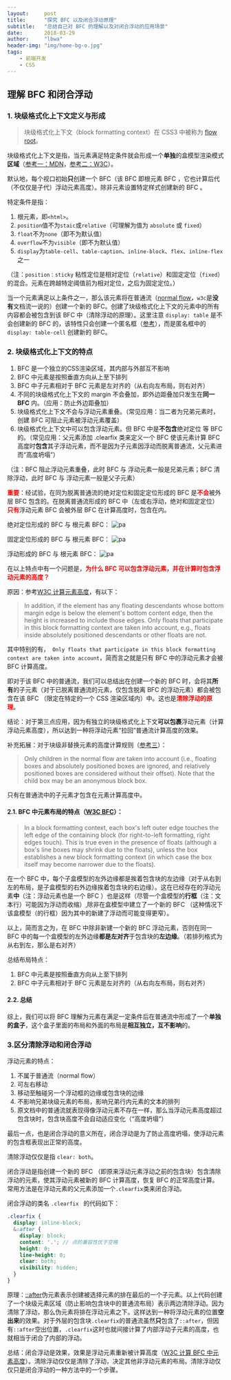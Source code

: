 ```yaml
---
layout:     post
title:      "探究 BFC 以及闭合浮动原理"
subtitle:   "总结自己对 BFC 的理解以及对闭合浮动的应用场景"
date:       2018-03-29
author:     "lbwa"
header-img: "img/home-bg-o.jpg"
tags:
    - 前端开发
    - CSS
---
```


## 理解 BFC 和闭合浮动

### 1. 块级格式化上下文定义与形成

> 块级格式化上下文（block formatting context）在 CSS3 中被称为 [flow root][flow-root]。

块级格式化上下文是指，当元素满足特定条件就会形成一个**单独**的盒模型渲染模式**区域**（[参考一：MDN][refer-1]，[参考二：W3C][refer-2]）。

默认地，每个视口初始**只**创建一个 BFC（该 BFC 即根元素 BFC ，它也计算后代（不仅仅是子代）浮动元素高度）。除非元素设置特定样式创建新的 BFC 。

特定条件是指：

1. 根元素，即`<html>`。
1. `position`值不为`staic`或`relative`（可理解为值为 `absolute` 或 `fixed`）
1. `float`不为`none`（即不为默认值）
1. `overflow`不为`visible`（即不为默认值）
1. `display`为`table-cell`、`table-caption`、`inline-block`、`flex`、`inline-flex`之一

（注：`position：sticky` 粘性定位是相对定位（`relative`）和固定定位（`fixed`）的混合。元素在跨越特定阈值前为相对定位，之后为固定定位。）

当一个元素满足以上条件之一，那么该元素将在普通流（[normal flow][normal-flow]，`w3c`是**没有**文档流一说的）创建一个新的 BFC。创建了块级格式化上下文的元素中的所有内容都会被包含到该 BFC 中（清除浮动的原理）。这里注意 `display: table` 是不会创建新的 BFC 的，该特性只会创建一个匿名框（[参考][anonymous-boxes]），而是匿名框中的 `display: table-cell` 创建新的 BFC。

### 2. 块级格式化上下文的特点

1. BFC 是一个独立的CSS渲染区域，其内部与外部互不影响
1. BFC 中元素是按照垂直方向从上至下排列
1. BFC 中子元素相对于 BFC 元素是左对齐的（从右向左布局，则右对齐）
1. 不同的块级格式化上下文的 margin 不会叠加，即外边距叠加只发生在**同一 BFC** 内。（应用：防止外边距叠加）
1. 块级格式化上下文不会与浮动元素重叠。（常见应用：当二者为兄弟元素时，创建 BFC 可阻止元素被浮动元素覆盖）
1. 块级格式化上下文中可以包含浮动元素。但 BFC 中是**不包含**绝对定位 等 BFC 的。（常见应用：父元素添加 .clearfix 类来定义一个 BFC 使该元素计算 BFC 高度时**包含**其子浮动元素，而不是因为子元素因浮动而脱离普通流，父元素进而“高度坍塌”）

（注：BFC 阻止浮动元素重叠，此时 BFC 与 浮动元素一般是兄弟元素；BFC 清除浮动，此时 BFC 与 浮动元素一般是父子元素）

<strong style="color: red">重要</strong>：经试验，在同为脱离普通流的绝对定位和固定定位形成的 BFC 是<strong style="color: red">不会</strong>被外层 BFC 包含的。在脱离普通流形成的 BFC 中（左或右浮动，绝对和固定定位）<strong style="color: red">只有</strong>浮动元素 BFC 会被外层 BFC 在计算高度时，包含在内。

绝对定位形成的 BFC 与 根元素 BFC：
![pa](https://raw.githubusercontent.com/lbwa/lbwa.github.io/master/img/in-post/css-bfc/pa.gif)

固定定位形成的 BFC 与 根元素 BFC：
![pa](https://raw.githubusercontent.com/lbwa/lbwa.github.io/master/img/in-post/css-bfc/pf.gif)

浮动形成的 BFC 与 根元素 BFC：
![pa](https://raw.githubusercontent.com/lbwa/lbwa.github.io/master/img/in-post/css-bfc/fl.gif)

在以上特点中有一个问题是，<strong style="color: red">为什么 BFC 可以包含浮动元素，并在计算时包含浮动元素的高度？</strong>

原因：参考[W3C 计算元素高度][height-for-BFC]，有以下：

> In addition, if the element has any floating descendants whose bottom margin edge is below the element's bottom content edge, then the height is increased to include those edges. Only floats that participate in this block formatting context are taken into account, e.g., floats inside absolutely positioned descendants or other floats are not.

其中特别的有，` Only floats that participate in this block formatting context are taken into account`，简而言之就是只有 BFC 中的浮动元素才会被 BFC 计算高度。

即对于该 BFC 中的普通流，我们可以总结出在创建一个新的 BFC 时，会将其**所有**的子元素（对于已脱离普通流的元素，仅包含脱离 BFC 的浮动元素）都会被包含在该 BFC （限定在特定的一个 CSS 渲染区域内）中。这也是<strong style="color: red">清除浮动的原理</strong>。

结论：对于第三点应用，因为有独立的块级格式化上下文**可以包裹**浮动元素（计算浮动元素高度），所以达到一种将浮动元素“拉回”普通流计算高度的效果。

补充拓展：对于块级非替换元素的高度计算规则（[参考三][ignored-element]）：

> Only children in the normal flow are taken into account (i.e., floating boxes and absolutely positioned boxes are ignored, and relatively positioned boxes are considered without their offset). Note that the child box may be an anonymous block box.

只有在普通流中的子元素才包含在元素计算高度中。

#### 2.1. BFC 中元素布局的特点（[W3C BFC][refer-2]）：

> In a block formatting context, each box's left outer edge touches the left edge of the containing block (for right-to-left formatting, right edges touch). This is true even in the presence of floats (although a box's line boxes may shrink due to the floats), unless the box establishes a new block formatting context (in which case the box itself may become narrower due to the floats).

在一个 BFC 中，每个子盒模型的左外边缘都是挨着包含块的左边缘（对于从右到左的布局，是子盒模型的右外边缘挨着包含块的右边缘）。这在已经存在的浮动元素**中**（注：浮动元素也是一个 BFC ）也是这样（尽管一个盒模型的**行框**（注：文本行）可能因为浮动而收缩）,除非在盒模型中建立了一个新的 BFC （这种情况下该盒模型（的行框）因为其中的新建了浮动而可能变得更窄）。

以上，简而言之为，在 BFC 中除非新建一个新的 BFC 浮动元素，否则在同一 BFC 中的每一个盒模型的左外边缘**都是左对齐**于包含块的**左边缘**。（若排列格式为从右到左，那么是右对齐）

总结布局特点：

1. BFC 中元素是按照垂直方向从上至下排列
1. BFC 中子元素相对于 BFC 元素是左对齐的（从右向左布局，则右对齐）

#### 2.2. 总结

综上，我们可以将 BFC 理解为元素在满足一定条件后在普通流中形成了一个**单独的盒子**，这个盒子里面的布局和外面的布局是**相互独立，互不影响**的。


### 3.区分清除浮动和闭合浮动

浮动元素的特点：

1. 不属于普通流（normal flow）
1. 可左右移动
1. 移动至触碰另一个浮动框的边缘或包含块的边缘
1. 不影响兄弟块级元素的布局，影响兄弟行内元素的文本的排列
1. 原文档中的普通流就表现得像浮动元素不存在一样，那么当浮动元素高度超过包含块时，包含块高度不会自动适应变化（“高度坍塌”）

最后一点，也是闭合浮动的意义所在，闭合浮动是为了防止高度坍塌，使浮动元素的包含框表现出正常的高度。

清除浮动仅仅是指 `clear: both`。

闭合浮动是指创建一个新的 BFC （即原来浮动元素浮动之前的包含块）包含清除浮动的元素，使其浮动元素被新的 BFC 计算高度，恢复 BFC 的正常高度计算。常用方法是在浮动元素的父元素添加一个`.clearfix`类来闭合浮动。

闭合浮动的类名 `.clearfix ` 的代码如下：
``` scss
.clearfix {
  display: inline-block;
  &:after {
    display: block;
    content: '.'; // 点的兼容性优于空格
    height: 0;
    line-height: 0;
    clear: both;
    visibility: hidden;
  }
}
```

原理：[::after][after]伪元素表示创建被选择元素的排在最后的一个子元素。以上代码创建了一个块级元素区域（防止影响包含块中的普通流布局）表示两边清除浮动。因为清除了浮动，那么伪元素将排在浮动元素之下。这样达到一种将浮动元素的位置**空出来**的效果。对于外层的包含块`.clearfix`的普通流虽然**只**包含了`::after`，但因有`::after`空出位置，`.clearfix`这时也就间接计算了内部浮动子元素的高度，也就相当于闭合了内部的浮动。

总结：闭合浮动是效果，效果是浮动元素重新被计算高度（[W3C 计算 BFC 中元素高度][height-for-BFC]）。清除浮动仅仅是清除了浮动，决定其他非浮动元素的布局。清除浮动仅仅只是闭合浮动的一种方法中的一个步骤。

[refer-1]:https://developer.mozilla.org/en-US/docs/Web/Guide/CSS/Block_formatting_context

[refer-2]:https://www.w3.org/TR/CSS2/visuren.html#block-formatting

[flow-root]:https://www.w3.org/TR/css3-box/#block-level0

[normal-flow]:https://www.w3.org/TR/CSS2/visuren.html#normal-flow

[anonymous-boxes]:https://www.w3.org/TR/CSS21/tables.html#anonymous-boxes

[height-for-BFC]:https://www.w3.org/TR/CSS2/visudet.html#root-height

[ignored-element]:https://www.w3.org/TR/CSS2/visudet.html#normal-block

[after]:https://developer.mozilla.org/zh-CN/docs/Web/CSS/::after